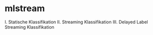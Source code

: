 # mlstream

I. Statische Klassifikation
II. Streaming Klassifikation
III. Delayed Label Streaming Klassifikation 
